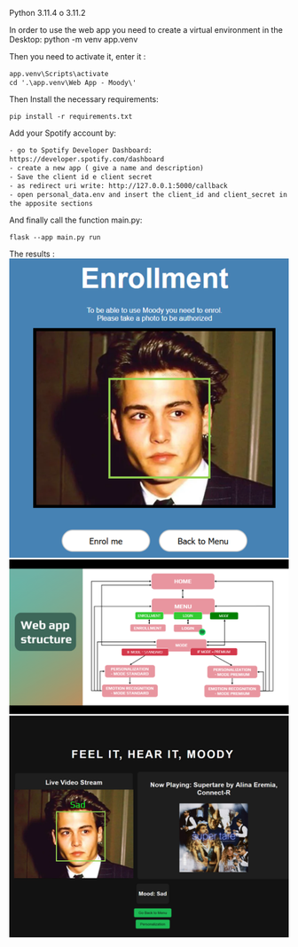 Python 3.11.4 o 3.11.2

In order to use the web app you need to create a virtual environment in the Desktop: 
	python -m venv app.venv


Then you need to activate it, enter it : 

	app.venv\Scripts\activate 
	cd '.\app.venv\Web App - Moody\'

Then Install the necessary requirements: 

	pip install -r requirements.txt

Add your Spotify account by:
	
	- go to Spotify Developer Dashboard: https://developer.spotify.com/dashboard
	- create a new app ( give a name and description)
	- Save the client id e client secret
	- as redirect uri write: http://127.0.0.1:5000/callback
	- open personal_data.env and insert the client_id and client_secret in the apposite sections

And finally call the function main.py: 

	flask --app main.py run


The results :
![Enrollment](README_images\image1.png)
![Website structure](README_images\image2.png)
![Spotify player](README_images\image3.png)

